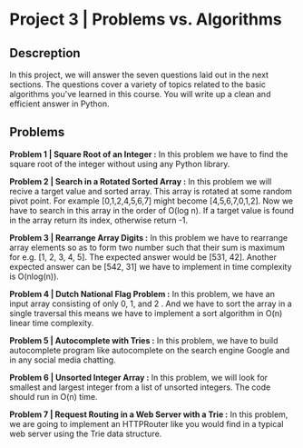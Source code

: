 # Project 3 | Problems vs. Algorithms

## Descreption 
In this project, we will answer the seven questions laid out in the next sections. The questions cover a variety of topics related to the basic algorithms you've learned
in this course. You will write up a clean and efficient answer in Python.


## Problems

**Problem 1 | Square Root of an Integer :**
In this problem we have to find the square root of the integer without using any Python library.

**Problem 2 | Search in a Rotated Sorted Array :**
In this problem we will recive a target value and sorted array. This array is rotated at some random pivot point. For example [0,1,2,4,5,6,7] might become [4,5,6,7,0,1,2].
Now we have to search in this array in the order of O(log n). If a target value is found in the array return its index, otherwise return -1.

**Problem 3 | Rearrange Array Digits :**
In this problem we have to rearrange array elements so as to form two number such that their sum is maximum for e.g. [1, 2, 3, 4, 5]. The expected answer would be [531, 42].
Another expected answer can be [542, 31] we have to implement in time complexity is O(nlog(n)).

**Problem 4 | Dutch National Flag Problem :**
In this problem,  we have an input array consisting of only 0, 1, and 2 . And we have to sort the array in a single traversal this means we have to implement a sort algorithm
in O(n) linear time complexity.

**Problem 5 | Autocomplete with Tries :**
In this problem, we have to build autocomplete program like autocomplete on the search engine Google and in any social media chatting.

**Problem 6 | Unsorted Integer Array :**
In this problem, we will look for smallest and largest integer from a list of unsorted integers. The code should run in O(n) time.

**Problem 7 | Request Routing in a Web Server with a Trie :**
In this problem, we are going to implement an HTTPRouter like you would find in a typical web server using the Trie data structure.
